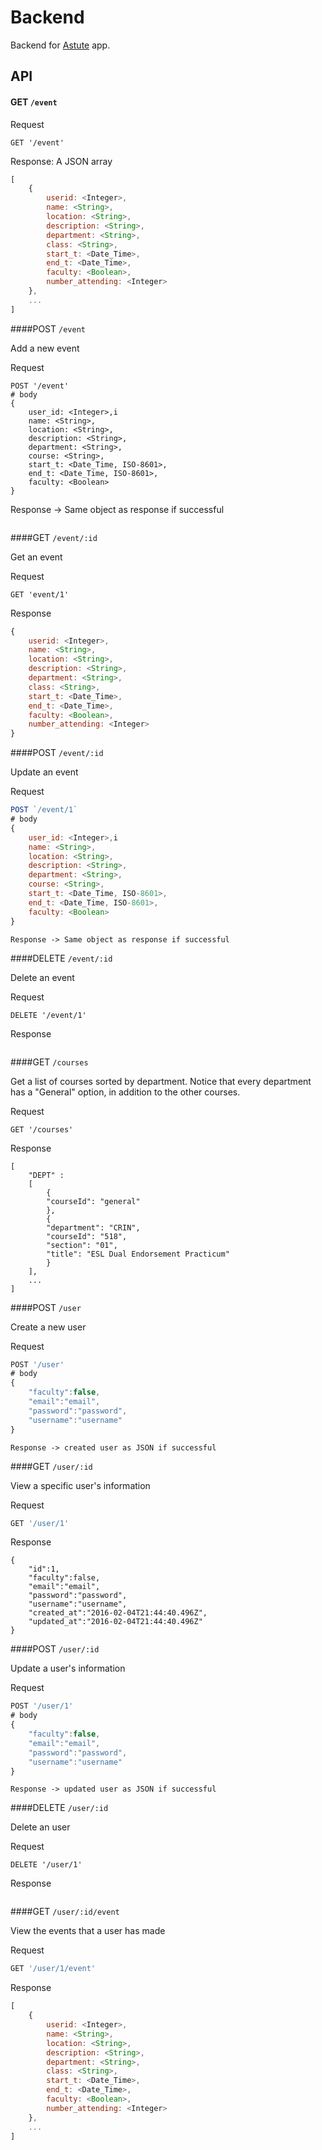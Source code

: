 # Backend

Backend for [Astute](http://astute-dev.github.io/) app.

## API

#### GET `/event`

Request

```
GET '/event'
```

Response: A JSON array

```js
[
    {
        userid: <Integer>,
        name: <String>,
        location: <String>,
        description: <String>,
        department: <String>,
        class: <String>,
        start_t: <Date_Time>,
        end_t: <Date_Time>,
        faculty: <Boolean>,
        number_attending: <Integer>
    },
    ...
]
```


####POST `/event`

Add a new event

Request
```
POST '/event'
# body
{
    user_id: <Integer>,i
    name: <String>,
    location: <String>,
    description: <String>,
    department: <String>,
    course: <String>,
    start_t: <Date_Time, ISO-8601>,
    end_t: <Date_Time, ISO-8601>,
    faculty: <Boolean>
}
```

Response -> Same object as response if successful
```
```


####GET `/event/:id`

Get an event

Request
```
GET 'event/1'
```

Response
```js
{
    userid: <Integer>,
    name: <String>,
    location: <String>,
    description: <String>,
    department: <String>,
    class: <String>,
    start_t: <Date_Time>,
    end_t: <Date_Time>,
    faculty: <Boolean>,
    number_attending: <Integer>
}
```


####POST `/event/:id`

Update an event

Request
```js
POST `/event/1`
# body
{
    user_id: <Integer>,i
    name: <String>,
    location: <String>,
    description: <String>,
    department: <String>,
    course: <String>,
    start_t: <Date_Time, ISO-8601>,
    end_t: <Date_Time, ISO-8601>,
    faculty: <Boolean>
}
```

```
Response -> Same object as response if successful
```


####DELETE `/event/:id`

Delete an event

Request
```
DELETE '/event/1'
```

Response
```
```


####GET `/courses`

Get a list of courses sorted by department. Notice that every department has a "General" option, in addition to the other courses.

Request
```
GET '/courses'
```

Response
```
[
    "DEPT" :
    [
        {
        "courseId": "general"
        },
        {
        "department": "CRIN", 
        "courseId": "518", 
        "section": "01", 
        "title": "ESL Dual Endorsement Practicum"
        }
    ],
    ...
]
```


####POST `/user`

Create a new user

Request
``` js
POST '/user'
# body
{
    "faculty":false,
    "email":"email",
    "password":"password",
    "username":"username"
}
```
```
Response -> created user as JSON if successful

```

####GET `/user/:id`

View a specific user's information

Request
``` js
GET '/user/1'
```

Response
```
{
    "id":1,
    "faculty":false,
    "email":"email",
    "password":"password",
    "username":"username",
    "created_at":"2016-02-04T21:44:40.496Z",
    "updated_at":"2016-02-04T21:44:40.496Z"
}

```

####POST `/user/:id`

Update a user's information

Request
``` js
POST '/user/1'
# body
{
    "faculty":false,
    "email":"email",
    "password":"password",
    "username":"username"
}
```
```
Response -> updated user as JSON if successful

```

####DELETE `/user/:id`

Delete an user

Request
```
DELETE '/user/1'
```

Response
```
```

####GET `/user/:id/event`

View the events that a user has made

Request
``` js
GET '/user/1/event'
```

Response
```js
[
    {
        userid: <Integer>,
        name: <String>,
        location: <String>,
        description: <String>,
        department: <String>,
        class: <String>,
        start_t: <Date_Time>,
        end_t: <Date_Time>,
        faculty: <Boolean>,
        number_attending: <Integer>
    },
    ...
]
```






